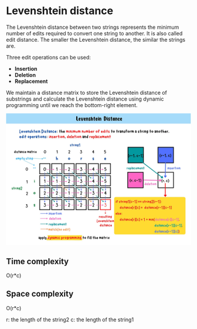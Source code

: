 # Levenshtein distance
The Levenshtein distance between two strings represents the minimum number of edits required to convert one string to another. 
It is also called edit distance. The smaller the Levenshtein distance, the similar the strings are.

Three edit operations can be used:
- **Insertion**
- **Deletion**
- **Replacement**

We maintain a distance matrix to store the Levenshtein distance of substrings and calculate the 
Levenshtein distance using dynamic programming until we reach the bottom-right element.

![Levenshtein distance](./levenshtein-distance.webp)

## Time complexity
O(r*c)
 
## Space complexity
O(r*c)

r: the length of the string2
c: the length of the string1
